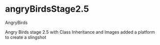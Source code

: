 # angryBirdsStage2.5

AngryBirds



Angry Birds stage 2.5 with Class Inheritance and Images
added a platform to create a slingshot
